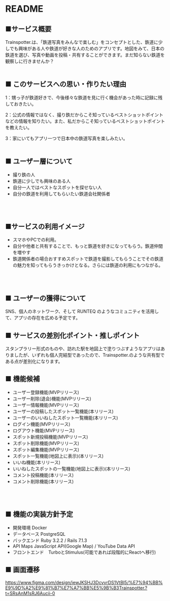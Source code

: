 # README
## ■サービス概要

Trainspotter.は、「鉄道写真をみんなで楽しむ」をコンセプトとした、鉄道に少しでも興味がある人や鉄道が好きな人のためのアプリです。地図をみて、日本の鉄道を選び、写真や動画を投稿・共有することができます。まだ知らない鉄道を観察しに行きませんか？
<br>
<br>

## ■ このサービスへの思い・作りたい理由

1：甥っ子が鉄道好きで、今後様々な鉄道を見に行く機会があった時に記録に残しておきたい。

2：公式の情報ではなく、撮り鉄だからこそ知っているベストショットポイントなどの情報を知りたい。また、私だからこそ知っているベストショットポイントを教えたい。

3：家にいてもアプリ一つで日本中の鉄道写真を楽しみたい。
<br>
<br>

## ■ ユーザー層について
- 撮り鉄の人
- 鉄道に少しでも興味のある人
- 自分一人ではベストなスポットを探せない人
- 自分の鉄道を利用してもらいたい鉄道会社関係者
<br>
<br>


## ■サービスの利用イメージ
- スマホやPCでの利用。
- 自分や他者と共有することで、もっと鉄道を好きになってもらう。鉄道仲間を増やす
- 鉄道関係者の場合おすすめスポットで鉄道を撮影してもらうことでその鉄道の魅力を知ってもらうきっかけとなる。さらには鉄道の利用にもつながる。
<br>
<br>

## ■ ユーザーの獲得について
SNS、個人のネットワーク、そして RUNTEQ のようなコミュニティを活用して、アプリの存在を広める予定です。


## ■ サービスの差別化ポイント・推しポイント
スタンプラリー形式のものや、訪れた駅を地図上で塗りつぶすようなアプリはありましたが、いずれも個人完結型であったので、Trainspotter.のような共有型である点が差別化になります。


## ■ 機能候補
- ユーザー登録機能(MVPリリース)
- ユーザー削除(退会)機能(MVPリリース)
- ユーザー情報機能(MVPリリース)
- ユーザーの投稿したスポット一覧機能(本リリース)
- ユーザーのいいねしたスポット一覧機能(本リリース)
- ログイン機能(MVPリリース)
- ログアウト機能(MVPリリース)
- スポット新規投稿機能(MVPリリース)
- スポット削除機能(MVPリリース)
- スポット編集機能(MVPリリース)
- スポット一覧機能(地図上に表示)(本リリース)
- いいね機能(本リリース)
- いいねしたスポットの一覧機能(地図上に表示)(本リリース)
- コメント投稿機能(本リリース)
- コメント削除機能(本リリース)
<br>
<br>

## ■ 機能の実装方針予定
- 開発環境	Docker
- データベース	PostgreSQL
- バックエンド	Ruby 3.2.2 / Rails 7.1.3
- API	Maps JavaScript API(Google Map) / YouTube Data API
- フロントエンド　TurboとStimulus(可能であれば段階的にReactへ移行)

## ■ 画面遷移
https://www.figma.com/design/iewJKSHJ3DcvvrDS1VtBI5/%E7%94%BB%E9%9D%A2%E9%81%B7%E7%A7%BB%E5%9B%B3Trainspotter.?t=SRsAnM1sRJ6Aucii-0

